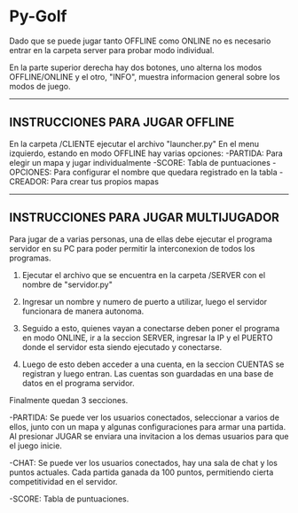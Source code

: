 # Py-Golf

Dado que se puede jugar tanto OFFLINE como ONLINE no es necesario entrar en la carpeta
server para probar modo individual.

En la parte superior derecha hay dos botones, uno alterna los modos OFFLINE/ONLINE y el otro, "INFO", muestra informacion general sobre los modos de juego.

--------------------------------
INSTRUCCIONES PARA JUGAR OFFLINE
--------------------------------

En la carpeta /CLIENTE ejecutar el archivo "launcher.py"
En el menu izquierdo, estando en modo OFFLINE hay varias opciones:
	-PARTIDA: Para elegir un mapa y jugar individualmente
	-SCORE: Tabla de puntuaciones
	-OPCIONES: Para configurar el nombre que quedara registrado en la tabla
	-CREADOR: Para crear tus propios mapas

-------------------------------------
INSTRUCCIONES PARA JUGAR MULTIJUGADOR
-------------------------------------

Para jugar de a varias personas, una de ellas debe ejecutar el programa servidor en su PC para poder permitir la interconexion de todos los programas.

1) Ejecutar el archivo que se encuentra en la carpeta /SERVER con el nombre de "servidor.py"

2) Ingresar un nombre y numero de puerto a utilizar, luego el servidor funcionara de manera autonoma.

3) Seguido a esto, quienes vayan a conectarse deben poner el programa en modo ONLINE, ir a la seccion SERVER, ingresar la IP y el PUERTO donde el servidor esta siendo ejecutado y conectarse.

4) Luego de esto deben acceder a una cuenta, en la seccion CUENTAS se registran y luego entran. Las cuentas son guardadas en una base de datos en el programa servidor.

Finalmente quedan 3 secciones.

-PARTIDA: Se puede ver los usuarios conectados, seleccionar a varios de ellos, junto con un mapa y algunas configuraciones para armar una partida.
Al presionar JUGAR se enviara una invitacion a los demas usuarios para que el juego inicie.

-CHAT: Se puede ver los usuarios conectados, hay una sala de chat y los puntos actuales.
Cada partida ganada da 100 puntos, permitiendo cierta competitividad en el servidor.

-SCORE: Tabla de puntuaciones.
